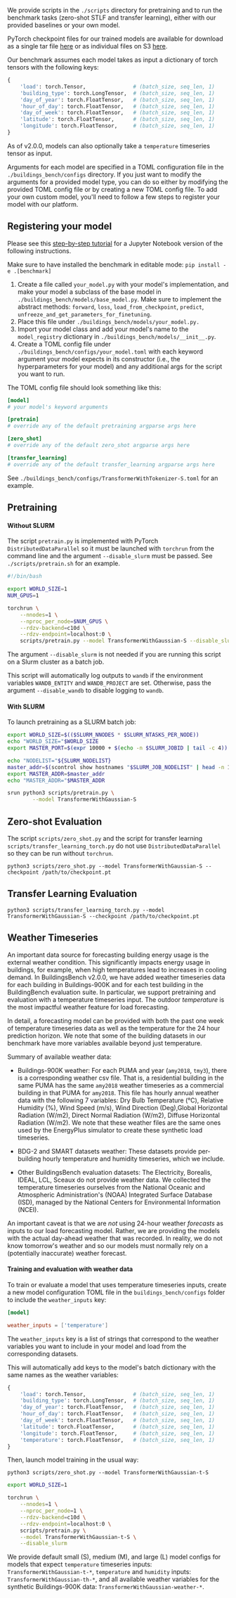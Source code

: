 We provide scripts in the `./scripts` directory for pretraining and to run the benchmark tasks (zero-shot STLF and transfer learning), either with our provided baselines or your own model.

PyTorch checkpoint files for our trained models are available for download as a single tar file  [here](https://oedi-data-lake.s3.amazonaws.com/buildings-bench/v1.0.0/compressed/checkpoints.tar.gz) or as individual files on S3 [here](https://data.openei.org/s3_viewer?bucket=oedi-data-lake&prefix=buildings-bench%2Fv1.0.0%2Fcheckpoints%2F).


Our benchmark assumes each model takes as input a dictionary of torch tensors with the following keys:

```python
{
    'load': torch.Tensor,               # (batch_size, seq_len, 1)
    'building_type': torch.LongTensor,  # (batch_size, seq_len, 1)
    'day_of_year': torch.FloatTensor,   # (batch_size, seq_len, 1)
    'hour_of_day': torch.FloatTensor,   # (batch_size, seq_len, 1)
    'day_of_week': torch.FloatTensor,   # (batch_size, seq_len, 1)
    'latitude': torch.FloatTensor,      # (batch_size, seq_len, 1)
    'longitude': torch.FloatTensor,     # (batch_size, seq_len, 1)
}
```

As of v2.0.0, models can also optionally take a `temperature` timeseries tensor as input. 

Arguments for each model are specified in a TOML configuration file in the `./buildings_bench/configs` directory.
If you just want to modify the arguments for a provided model type, you can do so either by modifying the provided TOML config file or by creating a new TOML config file.
To add your own custom model, you'll need to follow a few steps to register your model with our platform.

## Registering your model

Please see this [step-by-step tutorial](https://github.com/NREL/BuildingsBench/blob/main/tutorials/registering_your_model_with_the_benchmark.ipynb) for a Jupyter Notebook version of the following instructions.

Make sure to have installed the benchmark in editable mode: `pip install -e .[benchmark]`

1. Create a file called `your_model.py` with your model's implementation, and make your model a subclass of the base model in `./buildings_bench/models/base_model.py`. Make sure to implement the abstract methods: `forward`, `loss`, `load_from_checkpoint`, `predict`, `unfreeze_and_get_parameters_for_finetuning`.
2. Place this file under `./buildings_bench/models/your_model.py.`
3. Import your model class and add your model's name to the `model_registry` dictionary in `./buildings_bench/models/__init__.py`.
4. Create a TOML config file under `./buildings_bench/configs/your_model.toml` with each keyword argument your model expects in its constructor (i.e., the hyperparameters for your model) and any additional args for the script you want to run.

The TOML config file should look something like this:

```toml
[model]
# your model's keyword arguments

[pretrain]
# override any of the default pretraining argparse args here

[zero_shot]
# override any of the default zero_shot argparse args here

[transfer_learning]
# override any of the default transfer_learning argparse args here
```
See `./buildings_bench/configs/TransformerWithTokenizer-S.toml` for an example.

## Pretraining

#### Without SLURM

The script `pretrain.py` is implemented with PyTorch `DistributedDataParallel` so it must be launched with `torchrun` from the command line and the argument `--disable_slurm` must be passed.
See `./scripts/pretrain.sh` for an example.


```bash
#!/bin/bash

export WORLD_SIZE=1
NUM_GPUS=1

torchrun \
    --nnodes=1 \
    --nproc_per_node=$NUM_GPUS \
    --rdzv-backend=c10d \
    --rdzv-endpoint=localhost:0 \
    scripts/pretrain.py --model TransformerWithGaussian-S --disable_slurm
```

The argument `--disable_slurm` is not needed if you are running this script on a Slurm cluster as a batch job.

This script will automatically log outputs to `wandb` if the environment variables `WANDB_ENTITY` and `WANDB_PROJECT` are set. Otherwise, pass the argument `--disable_wandb` to disable logging to `wandb`.

#### With SLURM

To launch pretraining as a SLURM batch job:

```bash
export WORLD_SIZE=$(($SLURM_NNODES * $SLURM_NTASKS_PER_NODE))
echo "WORLD_SIZE="$WORLD_SIZE
export MASTER_PORT=$(expr 10000 + $(echo -n $SLURM_JOBID | tail -c 4))

echo "NODELIST="${SLURM_NODELIST}
master_addr=$(scontrol show hostnames "$SLURM_JOB_NODELIST" | head -n 1)
export MASTER_ADDR=$master_addr
echo "MASTER_ADDR="$MASTER_ADDR

srun python3 scripts/pretrain.py \
        --model TransformerWithGaussian-S
```


## Zero-shot Evaluation

The script `scripts/zero_shot.py` and the script for transfer learning `scripts/transfer_learning_torch.py` do not use `DistributedDataParallel` so they can be run without `torchrun`.

`python3 scripts/zero_shot.py --model TransformerWithGaussian-S --checkpoint /path/to/checkpoint.pt`

## Transfer Learning Evaluation

`python3 scripts/transfer_learning_torch.py --model TransformerWithGaussian-S --checkpoint /path/to/checkpoint.pt`  

## Weather Timeseries

An important data source for forecasting building energy usage is the external weather condition. This significantly impacts energy usage in buildings, for example, when high temperatures lead to increases in cooling demand. In BuildingsBench v2.0.0, we have added weather timeseries data for each building in Buildings-900K and for each test building in the BuildingBench evaluation suite. In particular, we support pretraining and evaluation with a temperature timeseries input. The outdoor *temperature* is the most impactful weather feature for load forecasting. 

In detail, a forecasting model can be provided with both the past one week of temperature timeseries data as well as the temperature for the 24 hour prediction horizon. We note that some of the building datasets in our benchmark have more variables available beyond just temperature.

Summary of available weather data: 

* Buildings-900K weather: For each PUMA and year (`amy2018`, `tmy3`), there is a corresponding weather csv file. That is, a residential building in the same PUMA has the same `amy2018` weather timeseries as a commercial building in that PUMA for `amy2018`. This file has hourly annual weather data with the following 7 variables: Dry Bulb Temperature (°C), Relative Humidity (%), Wind Speed (m/s), Wind Direction (Deg),Global Horizontal Radiation (W/m2), Direct Normal Radiation (W/m2), Diffuse Horizontal Radiation (W/m2). We note that these weather files are the same ones used by the EnergyPlus simulator to create these synthetic load timeseries. 

* BDG-2 and SMART datasets weather: These datasets provide per-building hourly temperature and humidity timeseries, which we include.  

* Other BuildingsBench evaluation datasets: The Electricity, Borealis, IDEAL, LCL, Sceaux do not provide weather data. We collected the temperature timeseries ourselves from the National Oceanic and Atmospheric Administration's (NOAA) Integrated Surface Database (ISD), managed by the National Centers for Environmental Information (NCEI).  

An important caveat is that we are *not* using 24-hour weather *forecasts* as inputs to our load forecasting model. Rather, we are providing the models with the actual day-ahead weather that was recorded. In reality, we do not know tomorrow's weather and so our models must normally rely on a (potentially inaccurate) weather forecast. 

#### Training and evaluation with weather data

To train or evaluate a model that uses temperature timeseries inputs, create a new model configuration TOML file in the `buildings_bench/configs` folder to include the `weather_inputs` key:

```toml
[model]

weather_inputs = ['temperature']

```

The `weather_inputs` key is a list of strings that correspond to the weather variables you want to include in your model and load from the corresponding datasets. 

This will automatically add keys to the model's batch dictionary with the same names as the weather variables:

```python
{
    'load': torch.Tensor,               # (batch_size, seq_len, 1)
    'building_type': torch.LongTensor,  # (batch_size, seq_len, 1)
    'day_of_year': torch.FloatTensor,   # (batch_size, seq_len, 1)
    'hour_of_day': torch.FloatTensor,   # (batch_size, seq_len, 1)
    'day_of_week': torch.FloatTensor,   # (batch_size, seq_len, 1)
    'latitude': torch.FloatTensor,      # (batch_size, seq_len, 1)
    'longitude': torch.FloatTensor,     # (batch_size, seq_len, 1)
    'temperature': torch.FloatTensor,   # (batch_size, seq_len, 1)
}
```

Then, launch model training in the usual way: 

`python3 scripts/zero_shot.py --model TransformerWithGaussian-t-S`

```bash
export WORLD_SIZE=1

torchrun \
    --nnodes=1 \
    --nproc_per_node=1 \
    --rdzv-backend=c10d \
    --rdzv-endpoint=localhost:0 \
    scripts/pretrain.py \
    --model TransformerWithGaussian-t-S \
    --disable_slurm
```

We provide default small (S), medium (M), and large (L) model configs for models that expect `temperature` timeseries inputs: `TransformerWithGaussian-t-*`, `temperature` and `humidity` inputs: `TransformerWithGaussian-th-*`, and all available weather variables for the synthetic Buildings-900K data: `TransformerWithGaussian-weather-*`.